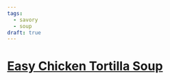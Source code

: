 ```yaml
---
tags: 
  - savory 
  - soup 
draft: true
---
```


# [Easy Chicken Tortilla Soup](https://workweeklunch.com/chicken-tortilla-soup/)

